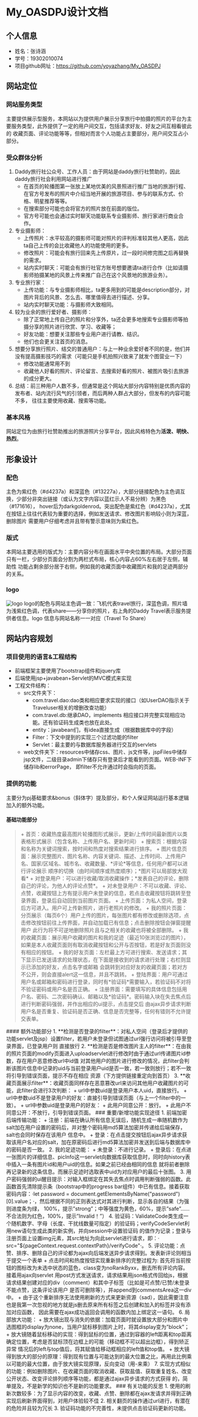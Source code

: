 # My_OASDPJ设计文档
## 个人信息
+ 姓名：张诗涵
+ 学号：19302010074
+ 项目github网址：https://github.com/yoyazhang/My_OASDPJ

## 网站定位
### 网站服务类型
主要提供展示型服务，本网站以为提供用户展示分享旅行中拍摄的照片的平台为主要服务类型，此外提供了一定的用户间交互，包括请求好友、好友之间互相看彼此的
收藏页面、评论功能等等，但相对而言个人功能占主要部分，用户间交互占小部分。

### 受众群体分析
1. Daddy旅行社公众号、工作人员：由于网站是daddy旅行社赞助的，因此daddy旅行社会利用网站进行推广
   + 在首页的轮播图第一张放上某地优美的风景照进行推广当地的旅游行程、在官方号发布的照片中介绍当地开展的旅游项目、参与的联系方式、价格、明星推荐等等。
   + 在搜索部分可能也会将官方的照片放在前面的版位。
   + 官方号可能也会通过实时聊天功能联系专业摄影师、旅行家进行商业合作。
2. 专业摄影师：
   + 上传照片：水平较高的摄影师可能对照片的评判标准较其他人更高，因此ta自己上传的会比收藏他人的功能使用的更多。
   + 修改照片：可能会有旅行回来先上传原片，过一段时间修完图之后再替换的需求。
   + 站内实时聊天：可能会有旅行社官方账号想要邀请ta进行合作（比如请摄影师拍摄某地的风景上传来推广自己在这个风景地的旅游业务）。
3. 专业旅行家：
   + 上传功能：与专业摄影师相比，ta更多用到的可能是description部分，对图片背后的风景、怎么去、哪里值得去进行描述、分享。
   + 站内实时聊天功能：与摄影师大致相同。
4. 较为业余的旅行爱好者、摄影师：
   + 除了正常地上传自己的照片和分享外，ta还会更多地搜索专业摄影师等拍摄分享的照片进行欣赏、学习、收藏等；
   + 好友功能：想要关注那些专业用户进行请教、结识。
   + 他们也会更关注首页的消息。
5. 想要分享旅行照片、结交的普通用户：与上一种业余爱好者不同的是，他们并没有提高摄影技巧的需求（可能只是手机拍照兴致来了就发个图营业一下）
   + 修改功能通常用不到
   + 收藏他人好看的照片、评论留言、去搜索好看的照片、被图片吸引去旅游的成分更大。
6. 总结：前三种用户人数不多，但通常是这个网站大部分内容特别是优质内容的发布者、站内流行风气的引领者，而后两种人群占大部分，但发布的内容可能不多，
往往主要使用收藏、搜索等功能。

### 基本风格
网站定位为由旅行社赞助推出的旅游照片分享平台，因此风格特色为**活泼、明快、热烈**。

## 形象设计

### 配色
主色为紫红色（#d4237a）和深蓝色（#13227a），大部分链接配色为主色调互换，少部分非突出链接（或认为文字内容以蓝红示人不易分辨）为黑色（#171616），
hover后为darkgoldenrod。突出配色是紫红色（#d4237a），尤其在按钮上往往代表较为重要的选择，例如发送请求、修改图片影响较小则为深蓝，删除图片
需要用户仔细考虑并且带有警示意味则为紫红色。
### 版式
本网站主要选用的版式为：主要内容分布在画面水平中央位置的布局。大部分页面只有一栏，少部分页面会分割为两栏式布局，核心内容占60%左右居于左侧，辅助性
功能占剩余部分居于右侧，例如我的收藏页面中收藏图片和我的足迹两部分的关系。
### logo
![logo](https://github.com/yoyazhang/My_OASDPJ/tree/master/web/resources/images/icons/logo.png)
logo的配色与网站主色调一致：飞机代表travel旅行，深蓝色调，照片墙为浅紫红色调，代表share——分享你的照片，右上角的Daddy Travel表示服务提供者信息。logo
信息与网站名称一一对应（Travel To Share）

## 网站内容规划
### 项目使用的语言&工程结构
+ 前端框架主要使用了bootstrap组件和jquery库
+ 后端使用jsp+javabean+Servlet的MVC模式来实现
+ 工程文件结构：
   + src文件夹下：
      + com.travel.dao:dao类和相应要求实现的接口（如UserDAO指示关于Traveluser相关的增删改查功能）
	  + com.travel.db:继承DAO，implements 相应接口并完整实现相应功能。还有验证码生成类也放在此处。
	  + entity：javabean们，有idea直接生成（根据数据库中的字段）
	  + Filter：下文中提到的实现三个过滤功能的filter
	  + Servlet：最主要的与数据库服务器进行交互的servlets
   + web文件夹下：resources中储存css、图片、js文件等，jspFiles中储存jsp文件，二级目录admin下储存只有登录后才能看到的页面。WEB-INF下储存lib和errorPage，
   即filter不允许通过时会指向的页面。
### 提供的功能
主要分为pj基础要求&bonus（斜体字）提及部分，和个人保证网站运行基本逻辑加入的额外功能。
#### 基础功能部分
<blockquote>
+ 首页：收藏热度最高图片轮播图形式展示，更新/上传时间最新图片以类表格形式展示（包含名称、上传用户名、更新时间）
+ 搜索页：根据内容和名称为关键词搜索，按时间和热度对搜索结果进行排序。
+ 图片信息页面：展示完整图片、图片名称、内容关键词、描述、上传时间、上传用户名、国家/区域名、城市名、收藏数量、*评论*等信息，任何用户都可以进行评论展示
顺序的切换（由时间顺序或热度顺序）；*图片可以局部放大观看*
   + 对登录用户：可以进行收藏/取消收藏操作；*发表自己的评论，删除自己的评论，为他人的评论点赞*。
   + 对未登录用户：不可以收藏、评论、点赞，收藏按钮上方有提示用户未登录的信息，若点击收藏按钮将跳转至登录界面，登录后自动回到当前图片页面。
+ 上传页面：为私人空间，登录后方可进入。用户可上传新照片，进行老照片的修改。
+ 我的照片页面：分页展示（每页6个）用户上传的图片，每张图片都有修改或删除选项，点击修改按钮前往上传界面，并自动加载已有信息；点击删除按钮会弹窗提醒用户
此行为将不可逆地删除照片且与之相关的收藏也将被全部删除。
+ 我的收藏页面：展示用户收藏的图片和我的足迹（最近10张浏览过的图片），如果是本人收藏页面则有取消收藏按钮和公开与否按钮，若是好友页面则没有相应的按钮。
+ 我的好友页面：左栏最上方可进行搜索、发送请求；其下显示已发送请求的处理状态，在下面是接收到的请求进行处理；右栏则显示已添加的好友，点击名字或邮箱
会跳转到对应好友的收藏页面；若对方不公开，则会直接alert这一信息，并且不跳转。
+ 登陆界面：用户可通过用户名或邮箱和密码进行登录，同时有*验证码*需要输入，若验证码不对将不验证密码或用户名是否正确。
+ 注册界面：需要填写的具体信息包括用户名、密码、二次密码确认、邮箱以及*验证码*。密码输入块在失去焦点后进行判断密码强弱，并作出相应的ui提示，点击提交后
由ajax异步请求判断用户名是否重复、验证码是否正确、信息是否完整等，任何有错则不允许提交表单。
</blockquote>
#### 额外功能部分
1. **检测是否登录的filter**：对私人空间（登录后才提供的功能servlet及jsp）设置filter，若用户未登录但试图通过url强行访问将被引导至登录界面，已登录用户则
直接放行
2. **检测是否是修改图片主人的filter**：在由我的照片页面的modify页面进入uploadservlet进行修改时由于通过url传递图片id参数，存在用户恶意修改url中id值
对其他用户的图片进行修改的情况，此filter会判断该图片信息中记录的uid与当前登录用户uid是否一致，若一致则放行；若不一致将引导到错误页面，提示不存在相应
资源（下方提供链接重定向到首页）
3. **收藏页面展示filter**：收藏页面同样存在恶意篡改url来访问其他用户收藏图片的可能，此filter会进行3次判断：
   + url中参数uid是登录用户本人uid，直接放行。
   + url中参数uid不是登录用户的好友：直接引导到错误页面（与上一个filter中的一致）。
   + url中参数uid是登录用户的好友：
      + 此用户同意公开：放行。
	  + 此用户不同意公开：不放行，引导到错误页面。
### 重要/新增功能实现途径
1. 前端加密后端传输功能：
   + 注册：前端在确认所有信息无误后，随机生成一串随机数作为salt加在用户设置的密码后，并对整个密码用md5算法加密并传递给后端保存，salt也会同时保存在该用户
   信息中。
   + 登录：在点击提交按钮后ajax异步请求获取该用户名对应的salt，加在原密码后进行md5算法加密并发送到后端与数据库中的密码是否一致。
2. 我的足迹功能：
   + 未登录：不进行记录。
   + 登录后：在点进一张图片的详细信息、picInfo这一servlet向数据库获取信息时，同时向history表中插入一条有图片id和用户uid的信息。如果之前已经由相同的信息
   就将前者删除再记录新的这条信息。而展示足迹时选取表中uid为对应用户的最后十张图。
3. 用户密码强弱的ui醒目提示：对输入框绑定在其失去焦点时调用判断强弱的函数。此函数首先清除提示条（bootstrap中的progress bar组件）中已有信息。接着获取
密码内容：·let password = document.getElementsByName("password")[0].value；·，然后根据不同的正则表达式对其进行判断，显示各自的结果（为强则进度条为绿，
100%，提示”strong”；中等强度为黄色，60%，提示”safe”……不合法则为红色，100%，提示”Invalid！”）
4. 验证码：ValidateCode类生成一个随机数字、字母（长度、干扰线数量可指定）的验证码；verifyCodeServlet利用new语句生成此类的新实例，并向session中设置验证码
的值作为记录；登录与注册页面上设置img元素，其src地址为向此servlet进行请求，即：· src="${pageContext.request.contextPath}/verifyCode"·。
5. 评论功能：点赞、排序、删除自己的评论都为ajax向后端发送异步请求得到。发表新评论则相当于提交一个表单
   + 点击时间和热度按钮实现重新排序的完整过程为: 首先将当前按钮的图标改为未选中状态的蓝色，class变为noRankByxx，删去所有评论内容。接着用ajax向servlet
   用post方式发送请求，请求结果用json格式传回给js，根据请求结果创建对应的div（comment）和其中子标签（比如是可点赞/已赞/未登录不能点赞，这条评论该用户
   是否可删除等），并append到commentsArea这一div中。
   + 由于这个重新排序无法使用刷新的方式来更新资源（sad），因此需要注意也是我第一次忽视的地方就是js删去原来所有标签之后创建和加入的标签并没有添加对应函数，
   因此需要在ajax成功返回会调用的函数内加上绑定这一语句。
6. 局部放大功能：
   + 放大镜出现与消失的依据：加载页面时就设置放大部分和图片中选图框的display为none，当用户鼠标移到图片上时，将其display变为”block”；
   + 放大镜随着鼠标移动的实现：得到鼠标的位置，通过到容器的left距离和top距离确定位置，考虑是否鼠标顶在边框上的可能（移动框不可以超出边框），得到矫正异常
   情况后的left与top值后，将其赋值给移动框相应的left值和top值。
   + 放大镜得到放大的部分的原理：得到现有位置与可能达到的最大位置之比，再用此比例乘以可能的最大位置，由于放大镜实现原理，反向变动（用-来乘）
7. 实现方式相似的功能：例如删除图片、在收藏页面的取消收藏、获取盐值、获取重复姓名、改变公开状态、改变评论排列顺序等功能，都是通过ajax异步请求的方式获得
的，简单提及，不是新学的知识也不是新的功能要求。
### 有关功能的反思
1. 使用的刷新次数较多：为了显示内容的改变，收藏、点赞、删除都在ajax发请求并得到正确实现后刷新界面得到，对用户体验较不佳
2. 相关翻页的操作通过url进行，有潜在的危险并且较为冗长
3. 验证码功能的不完善性，未提供点击验证码更新的功能。
